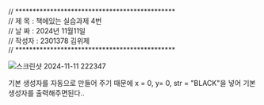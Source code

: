 
// **********************************************                                                                               
// 제 목 : 책에있는 실습과제 4번                                                                                                           
// 날 짜 : 2024년 11월11일                                                                                                       
// 작성자 : 2301378 김위제                                                                                                       
// **********************************************




![스크린샷 2024-11-11 222347](https://github.com/user-attachments/assets/6f2f2f17-82d4-4c65-a31f-1e1c08eb0433)

기본 생성자를 자동으로 만들어 주기 때문에 
x = 0, y= 0, str = "BLACK"을 넣어 기본 생성자를 출력해주면된다..
